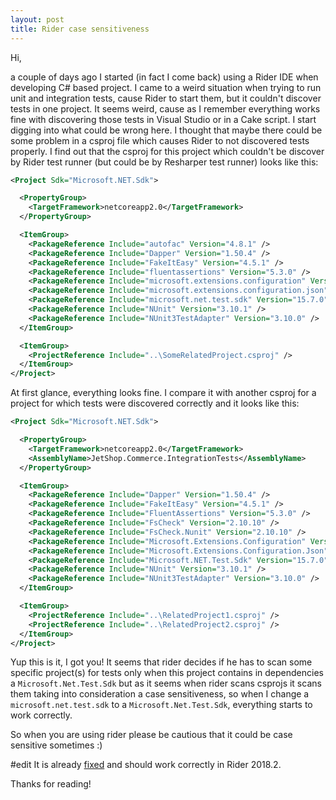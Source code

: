 ```yaml
---
layout: post
title: Rider case sensitiveness
---
```


Hi,

a couple of days ago I started (in fact I come back) using a Rider IDE when developing C# based project. I came to a weird situation when trying to run unit and integration tests, cause Rider to start them, but it couldn't discover tests in one project. It seems weird, cause as I remember everything works fine with discovering those tests in Visual Studio or in a Cake script. I start digging into what could be wrong here. I thought that maybe there could be some problem in a csproj file which causes Rider to not discovered tests properly. I find out that the csproj for this project which couldn't be discover by Rider test runner (but could be by Resharper test runner) looks like this:

```xml
<Project Sdk="Microsoft.NET.Sdk">

  <PropertyGroup>
    <TargetFramework>netcoreapp2.0</TargetFramework>
  </PropertyGroup>

  <ItemGroup>
    <PackageReference Include="autofac" Version="4.8.1" />
    <PackageReference Include="Dapper" Version="1.50.4" />
    <PackageReference Include="FakeItEasy" Version="4.5.1" />
    <PackageReference Include="fluentassertions" Version="5.3.0" />
    <PackageReference Include="microsoft.extensions.configuration" Version="2.0.2" />
    <PackageReference Include="microsoft.extensions.configuration.json" Version="2.0.2" />
    <PackageReference Include="microsoft.net.test.sdk" Version="15.7.0" />
    <PackageReference Include="NUnit" Version="3.10.1" />
    <PackageReference Include="NUnit3TestAdapter" Version="3.10.0" />
  </ItemGroup>

  <ItemGroup>
    <ProjectReference Include="..\SomeRelatedProject.csproj" />
  </ItemGroup>
</Project>
```

At first glance, everything looks fine. I compare it with another csproj for a project for which tests were discovered correctly and it looks like this:

```xml
<Project Sdk="Microsoft.NET.Sdk">

  <PropertyGroup>
    <TargetFramework>netcoreapp2.0</TargetFramework>
    <AssemblyName>JetShop.Commerce.IntegrationTests</AssemblyName>
  </PropertyGroup>

  <ItemGroup>
    <PackageReference Include="Dapper" Version="1.50.4" />
    <PackageReference Include="FakeItEasy" Version="4.5.1" />
    <PackageReference Include="FluentAssertions" Version="5.3.0" />
    <PackageReference Include="FsCheck" Version="2.10.10" />
    <PackageReference Include="FsCheck.Nunit" Version="2.10.10" />
    <PackageReference Include="Microsoft.Extensions.Configuration" Version="2.0.2" />
    <PackageReference Include="Microsoft.Extensions.Configuration.Json" Version="2.0.2" />
    <PackageReference Include="Microsoft.NET.Test.Sdk" Version="15.7.0" />
    <PackageReference Include="NUnit" Version="3.10.1" />
    <PackageReference Include="NUnit3TestAdapter" Version="3.10.0" />
  </ItemGroup>

  <ItemGroup>
    <ProjectReference Include="..\RelatedProject1.csproj" />
    <ProjectReference Include="..\RelatedProject2.csproj" />
  </ItemGroup>
</Project>
```

Yup this is it, I got you! It seems that rider decides if he has to scan some specific project(s) for tests only when this project contains in dependencies a `Microsoft.Net.Test.Sdk` but as it seems when rider scans csprojs it scans them taking into consideration a case sensitiveness, so when I change a `microsoft.net.test.sdk` to a `Microsoft.Net.Test.Sdk`, everything starts to work correctly.

So when you are using rider please be cautious that it could be case sensitive sometimes :)

#edit
It is already [fixed](https://youtrack.jetbrains.com/oauth?state=%2Fissue%2FRIDER-16914) and should work correctly in Rider 2018.2.

Thanks for reading!